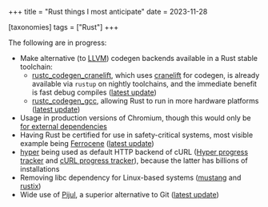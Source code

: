 +++
title = "Rust things I most anticipate"
date = 2023-11-28

[taxonomies]
tags = ["Rust"]
+++

The following are in progress:

- Make alternative (to [LLVM]) codegen backends available in a Rust stable toolchain:
   - [rustc_codegen_cranelift],
     which uses [cranelift] for codegen,
     is already available via `rustup` on nightly toolchains,
     and the immediate benefit is fast debug compiles ([latest update][cranelift update])
   - [rustc_codegen_gcc],
     allowing Rust to run in more hardware platforms ([latest update])
- Usage in production versions of Chromium,
  though this would only be [for external dependencies]
- Having Rust be certified for use in safety-critical systems,
  most visible example being [Ferrocene] ([latest update][ferrocense status])
- [hyper] being used as default HTTP backend of cURL ([Hyper progress
  tracker] and [cURL progress tracker]),
  because the latter has billions of installations
- Removing libc dependency for Linux-based systems ([mustang] and [rustix])
- Wide use of [Pijul], a superior alternative to Git
  ([latest update](https://pijul.org/posts/2022-01-08-beta))

[mustang]: https://github.com/sunfishcode/mustang
[rustix]: https://github.com/bytecodealliance/rsix
[cranelift]: https://github.com/bytecodealliance/wasmtime/tree/main/cranelift
[rustc_codegen_gcc]: https://github.com/rust-lang/rustc_codegen_gcc
[latest update]: https://blog.antoyo.xyz/rustc_codegen_gcc-progress-report-27
[rustc_codegen_cranelift]: https://github.com/bjorn3/rustc_codegen_cranelift
[cranelift update]: https://bjorn3.github.io/2023/10/31/progress-report-oct-2023.html
[hyper]: https://github.com/hyperium/hyper
[Hyper progress tracker]: https://github.com/orgs/hyperium/projects/2/views/1
[cURL progress tracker]: https://github.com/curl/curl/wiki/Hyper
[Ferrocene]: https://ferrous-systems.com/ferrocene
[ferrocense status]: https://ferrous-systems.com/blog/the-ferrocene-language-specification-is-here
[for external dependencies]: https://security.googleblog.com/2023/01/supporting-use-of-rust-in-chromium.html
[Pijul]: https://pijul.org
[reaching stability]: https://pijul.org/posts/2020-11-07-towards-1.0
[LLVM]: https://github.com/llvm/llvm-project
